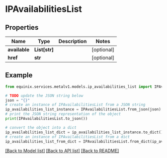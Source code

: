 # IPAvailabilitiesList


## Properties

Name | Type | Description | Notes
------------ | ------------- | ------------- | -------------
**available** | **List[str]** |  | [optional] 
**href** | **str** |  | [optional] 

## Example

```python
from equinix.services.metalv1.models.ip_availabilities_list import IPAvailabilitiesList

# TODO update the JSON string below
json = "{}"
# create an instance of IPAvailabilitiesList from a JSON string
ip_availabilities_list_instance = IPAvailabilitiesList.from_json(json)
# print the JSON string representation of the object
print(IPAvailabilitiesList.to_json())

# convert the object into a dict
ip_availabilities_list_dict = ip_availabilities_list_instance.to_dict()
# create an instance of IPAvailabilitiesList from a dict
ip_availabilities_list_from_dict = IPAvailabilitiesList.from_dict(ip_availabilities_list_dict)
```
[[Back to Model list]](../README.md#documentation-for-models) [[Back to API list]](../README.md#documentation-for-api-endpoints) [[Back to README]](../README.md)



